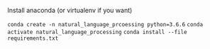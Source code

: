 Install anaconda (or virtualenv if you want)

`conda create -n natural_language_prcoessing python=3.6.6`
`conda activate natural_language_processing`
`conda install --file requirements.txt`
